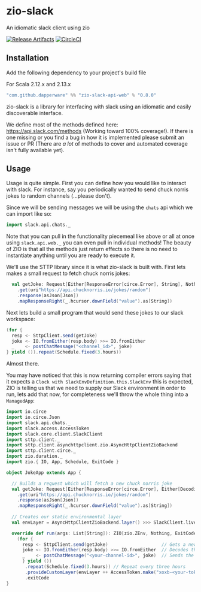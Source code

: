 # zio-slack
An idiomatic slack client using zio

[![Release Artifacts][Badge-SonatypeReleases]][Link-SonatypeReleases]
[![CircleCI](https://circleci.com/gh/Dapperware/zio-slack.svg?style=svg)](https://circleci.com/gh/Dapperware/zio-slack)

[Link-SonatypeReleases]: https://oss.sonatype.org/content/repositories/releases/com/github/dapperware/zio-slack-api-web_2.12/ "Sonatype Releases"
[Badge-SonatypeReleases]: https://img.shields.io/nexus/r/https/oss.sonatype.org/com.github.dapperware/zio-slack-api-web_2.12.svg "Sonatype Releases"


Installation
--

Add the following dependency to your project's build file

For Scala 2.12.x and 2.13.x

```scala
"com.github.dapperware" %% "zio-slack-api-web" % "0.8.0"
```

zio-slack is a library for interfacing with slack using an idiomatic and easily discoverable interface.

We define most of the methods defined here: https://api.slack.com/methods (Working toward 100% coverage!). If there is one missing or you find a bug in how it is implemented please submit an issue or PR (There are *a lot* of methods to cover and automated coverage isn't fully available yet).

Usage
--

Usage is quite simple. First you can define how you would like to interact with slack. For instance, say you periodically wanted to send chuck norris jokes to random channels (...please don't).

Since we will be sending messages we will be using the `chats` api which we can import like so:

```scala
import slack.api.chats._
```

Note that you can pull in the functionality piecemeal like above or all at once using `slack.api.web._` you can even pull in individual methods! The beauty of ZIO is that all the methods just return effects so there is no need to instantiate anything until you are ready to execute it.

We'll use the STTP library since it is what zio-slack is built with. First lets makes a small request to fetch chuck norris jokes:

```scala
  val getJoke: Request[Either[ResponseError[circe.Error], String], Nothing] = basicRequest
    .get(uri"https://api.chucknorris.io/jokes/random")
    .response(asJson[Json])
    .mapResponseRight(_.hcursor.downField("value").as[String])
```

Next lets build a small program that would send these jokes to our slack workspace:

```scala
(for {
  resp <- SttpClient.send(getJoke)
  joke <- IO.fromEither(resp.body) >>= IO.fromEither
  _    <- postChatMessage("<channel_id>", joke)
} yield ()).repeat(Schedule.fixed(3.hours))
```

Almost there. 

You may have noticed that this is now returning compiler errors saying that it expects a `Clock with SlackEnvDefinition.this.SlackEnv` this is expected, ZIO is telling us that we need to supply our Slack environment in order to run, lets add that now, for completeness we'll throw the whole thing into a `ManagedApp`:

```scala
import io.circe
import io.circe.Json
import slack.api.chats._
import slack.access.AccessToken
import slack.core.client.SlackClient
import sttp.client._
import sttp.client.asynchttpclient.zio.AsyncHttpClientZioBackend
import sttp.client.circe._
import zio.duration._
import zio.{ IO, App, Schedule, ExitCode }

object JokeApp extends App {

  // Builds a request which will fetch a new chuck norris joke
  val getJoke: Request[Either[ResponseError[circe.Error], Either[DecodingFailure, String]], Nothing] = basicRequest
    .get(uri"https://api.chucknorris.io/jokes/random")
    .response(asJson[Json])
    .mapResponseRight(_.hcursor.downField("value").as[String])
    
  // Creates our static environmental layer
  val envLayer = AsyncHttpClientZioBackend.layer() >>> SlackClient.live

  override def run(args: List[String]): ZIO[zio.ZEnv, Nothing, ExitCode] =
    (for {
      resp <- SttpClient.send(getJoke)                    // Gets a new joke
      joke <- IO.fromEither(resp.body) >>= IO.fromEither  // Decodes the joke response
      _    <- postChatMessage("<your-channel-id>", joke)  // Sends the joke to the channel of your choice
      } yield ())
       .repeat(Schedule.fixed(3.hours)) // Repeat every three hours
       .provideCustomLayer(envLayer ++ AccessToken.make("xoxb-<your-token>").toLayer) // Add the token used to authorize requests to slack
       .exitCode
}
```


